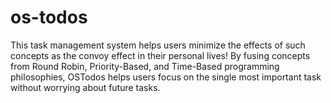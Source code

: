 # os-todos
This task management system helps users minimize the effects of such concepts as the convoy effect in their personal lives! By fusing concepts from Round Robin, Priority-Based, and Time-Based programming philosophies, OSTodos helps users focus on the single most important task without worrying about future tasks. 
